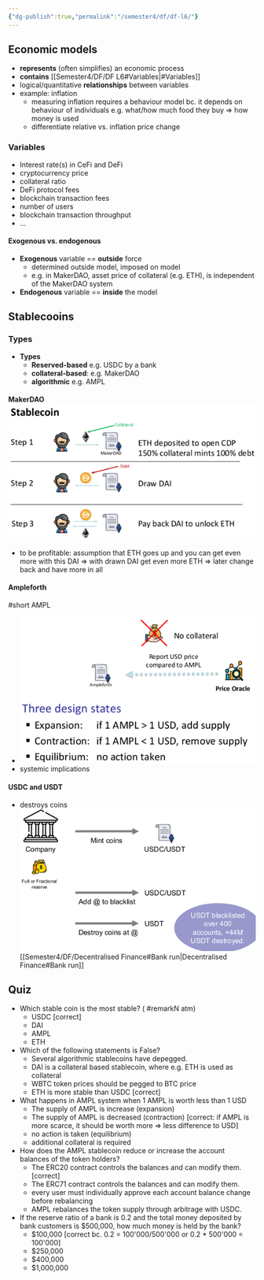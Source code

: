```yaml
---
{"dg-publish":true,"permalink":"/semester4/df/df-l6/"}
---
```


## Economic models
- **represents** (often simplifies) an economic process
- **contains** [[Semester4/DF/DF L6#Variables\|#Variables]]
- logical/quantitative **relationships** between variables
- example: inflation
	- measuring inflation requires a behaviour model bc. it depends on behaviour of individuals e.g. what/how much food they buy => how money is used
	- differentiate relative vs. inflation price change
### Variables
- Interest rate(s) in CeFi and DeFi
- cryptocurrency price
- collateral ratio
- DeFi protocol fees
- blockchain transaction fees
- number of users
- blockchain transaction throughput
- ...
#### Exogenous vs. endogenous
- **Exogenous** variable == **outside** force
	- determined outside model, imposed on model
	- e.g. in MakerDAO, asset price of collateral (e.g. ETH), is independent of the MakerDAO system
- **Endogenous** variable == **inside** the model
## Stablecooins
### Types
- **Types**
	- **Reserved-based** e.g. USDC by a bank
	- **collateral-based**: e.g. MakerDAO
	- **algorithmic** e.g. AMPL
#### MakerDAO ![Pasted image 20240405232329.png](/img/user/Semester4/DF/attachments/Pasted%20image%2020240405232329.png)
- to be profitable: assumption that ETH goes up and you can get even more with this DAI => with drawn DAI get even more ETH => later change back and have more in all
#### Ampleforth
#short AMPL
- ![Pasted image 20240405232646.png](/img/user/Semester4/DF/attachments/Pasted%20image%2020240405232646.png)
- systemic implications
#### USDC and USDT
- destroys coins ![Pasted image 20240405232749.png](/img/user/Semester4/DF/attachments/Pasted%20image%2020240405232749.png)
[[Semester4/DF/Decentralised Finance#Bank run\|Decentralised Finance#Bank run]]
## Quiz
- Which stable coin is the most stable? ( #remarkN atm)
	- USDC \[correct]
	- DAI
	- AMPL
	- ETH
- Which of the following statements is False?
	- Several algorithmic stablecoins have depegged.
	- DAI is a collateral based stablecoin, where e.g. ETH is used as collateral
	- WBTC token prices should be pegged to BTC price
	- ETH is more stable than USDC \[correct]
- What happens in AMPL system when 1 AMPL is worth less than 1 USD
	- The supply of AMPL is increase (expansion) 
	- The supply of AMPL is decreased (contraction) \[correct: if AMPL is more scarce, it should be worth more => less difference to USD]
	- no action is taken (equilibrium)
	- additional collateral is required
- How does the AMPL stablecoin reduce or increase the account balances of the token holders?
	- The ERC20 contract controls the balances and can modify them. \[correct]
	- The ERC71 contract controls the balances and can modify them.
	- every user must individually approve each account balance change before rebalancing
	- AMPL rebalances the token supply through arbitrage with USDC.
- If the reserve ratio of a bank is 0.2 and the total money deposited by bank customers is $500,000, how much money is held by the bank?
	- $100,000 \[correct bc. 0.2 = 100'000/500'000 or 0.2 * 500'000 = 100'000] 
	- $250,000
	- $400,000
	- $1,000,000